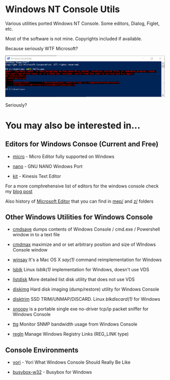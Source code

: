 # Windows NT Console Utils

Various utilities ported Windows NT Console. 
Some editors, Dialog, Figlet, etc.


Most of the software is not mine. 
Copyrights included if available.

Because seriously WTF Microsoft?

![Screenshot](edit.png)

Seriously?

# You may also be interested in...

## Editors for Windows Consoe (Current and Free)

* [micro](https://micro-editor.github.io/) - Micro Editor fully supported on Windows

* [nano](https://github.com/lhmouse/nano-win) - GNU NANO Windows Port

* [kit](https://turtlewar.org/projects/editor/) - Kinesis Text Editor

For a more comphrehensive list of editors for the windows console check my [blog post](https://virtuallyfun.com/wordpress/2018/02/15/wanted-console-text-editor-for-windows/) 

Also history of [Microsoft Editor](https://virtuallyfun.com/wordpress/2018/03/11/microsoft-editor/) that you can find in [mep/](mep/) and [z/](z/) folders


## Other Windows Utilities for Windows Console

* [cmdsave](https://github.com/tenox7/cmdsave) dumps contents of Windows Console / cmd.exe / Powershell window in to a text file

* [cmdmax](https://github.com/tenox7/cmdmax) maximize and or set arbitrary position and size of WIndows Console window

* [winsay](https://github.com/tenox7/winsay) It's a Mac OS X *say(1)* command reimplementation for Windows

* [lsblk](https://github.com/tenox7/lsblk) Linux *lsblk(1)* implementation for Windows, doesn't use VDS

* [listdisk](https://github.com/tenox7/listdisk) More detailed list disk utility that does not use VDS

* [diskimg](https://github.com/tenox7/diskimg) Hard disk imaging (dump/restore) utility for Windows Console

* [disktrim](https://github.com/tenox7/diskimg) SSD TRIM/UNMAP/DISCARD. Linux *blkdiscard(1)* for Windows

* [snoopy](https://github.com/tenox7/snoopy) is a portable single exe no-driver tcp/ip packet sniffer for Windows Console

* [ttg](https://github.com/tenox7/ttg) Monitor SNMP bandwidth usage from Windows Console

* [regln](https://github.com/tenox7/regln) Manage Windows Registry Links (REG_LINK type)

## Console Environments

* [yori](http://www.malsmith.net/yori/) - Yori What Windows Console Should Really Be Like

* [busybox-w32](https://frippery.org/busybox/) - Busybox for Windows
